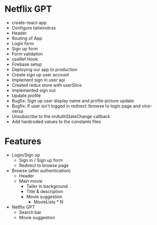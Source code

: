 # Netflix GPT

- create-react-app
- Configure tailwindcss
- Header
- Routing of App
- Login form
- Sign up form
- Form validation
- useRef Hook
- Firebase setup
- Deploying our app to production
- Create sign up user account
- Implement sign in user api
- Created redux store with userSlice
- Implemented sign out
- Update profile
- Bugfix: Sign up user display name and profile picture update
- Bugfix: If user isn't logged in redirect /browse to login page and vice-versa
- Unsubscribe to the onAuthStateChange callback
- Add hardcoded values to the constants files

# Features

- Login/Sign up
  - Sign in / Sign up form
  - Redirect to browse page
- Browse (after authentication)
  - Header
  - Main movie
    - Tailer in background
    - Title & description
    - Movie suggestion
      - MovieLists \* N
- Netflix GPT
  - Search bar
  - Movie suggestion
